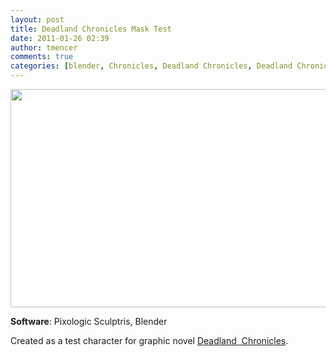 ```yaml
---
layout: post
title: Deadland Chronicles Mask Test
date: 2011-01-26 02:39
author: tmencer
comments: true
categories: [blender, Chronicles, Deadland Chronicles, Deadland Chronicles Mask Test Software, Pixologic, Sculptris, Software News, Test]
---
```

<a href="http://www.cubelabmedia.com/wp-content/uploads/2011/06/cg-dlcmask1.jpg"><img class="aligncenter size-full wp-image-54" title="cg-dlcmask1" src="http://www.cubelabmedia.com/wp-content/uploads/2011/06/cg-dlcmask1.jpg" alt="" width="600" height="349" /></a>

<strong>Software</strong>: Pixologic Sculptris, Blender

Created as a test character for graphic novel <a href="http://www.facebook.com/deadlandchronicles" target="_blank">Deadland  Chronicles</a>.
